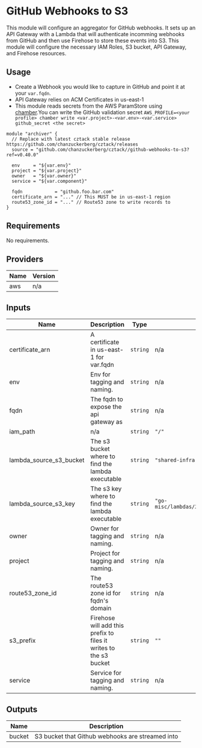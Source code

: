 # GitHub Webhooks to S3

This module will configure an aggregator for GitHub webhooks. It sets up an API Gateway with a Lambda that will authenticate incomming webhooks from GitHub and then use Firehose to store these events into S3. This module will configure the necessary IAM Roles, S3 bucket, API Gateway, and Firehose resources.

## Usage
- Create a Webhook you would like to capture in GitHub and point it at your `var.fqdn`.
- API Gateway relies on ACM Certificates in us-east-1
- This module reads secrets from the AWS ParamStore using [chamber](https://github.com/segmentio/chamber).You can write the GitHub validation secret `AWS_PROFILE=<your profile> chamber write <var.project>-<var.env>-<var.service> github_secret <the secret>`

```hcl
module "archiver" {
  // Replace with latest cztack stable release https://github.com/chanzuckerberg/cztack/releases
  source = "github.com/chanzuckerberg/cztack//github-webhooks-to-s3?ref=v0.40.0"

  env     = "${var.env}"
  project = "${var.project}"
  owner   = "${var.owner}"
  service = "${var.component}"

  fqdn            = "github.foo.bar.com"
  certificate_arn = "..." // This MUST be in us-east-1 region
  route53_zone_id = "..." // Route53 zone to write records to
}

```

<!-- START -->
## Requirements

No requirements.

## Providers

| Name | Version |
|------|---------|
| aws | n/a |

## Inputs

| Name | Description | Type | Default | Required |
|------|-------------|------|---------|:--------:|
| certificate\_arn | A certificate in us-east-1 for var.fqdn | `string` | n/a | yes |
| env | Env for tagging and naming. | `string` | n/a | yes |
| fqdn | The fqdn to expose the api gateway as | `string` | n/a | yes |
| iam\_path | n/a | `string` | `"/"` | no |
| lambda\_source\_s3\_bucket | The s3 bucket where to find the lambda executable | `string` | `"shared-infra-prod-assets"` | no |
| lambda\_source\_s3\_key | The s3 key where to find the lambda executable | `string` | `"go-misc/lambdas/2019/06/03/github_to_firehose.zip"` | no |
| owner | Owner for tagging and naming. | `string` | n/a | yes |
| project | Project for tagging and naming. | `string` | n/a | yes |
| route53\_zone\_id | The route53 zone id for fqdn's domain | `string` | n/a | yes |
| s3\_prefix | Firehose will add this prefix to files it writes to the s3 bucket | `string` | `""` | no |
| service | Service for tagging and naming. | `string` | n/a | yes |

## Outputs

| Name | Description |
|------|-------------|
| bucket | S3 bucket that Github webhooks are streamed into |

<!-- END -->
